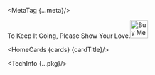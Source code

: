 
<script>
  import { removeHyphensAndCapitalize, HomeCards, SupportBanner, TechInfo, A7Solid, Accessibility, BadgeCheckOutline, BellActiveAltOutline, GlobeOutline, TruckFastSolid, InfoCircleOutline, MoonSolid, Tailwindcss, Visualstudiocode, MetaTag } from 'svelte-icon-webkit';

  const pkgName = __NAME__;
  const pkgVersion = __VERSION__;
  const repoUrl = __GITHUBURL__;
  const svelte5uilib = __SVELTE_5_UI_LIB_VERSION__;
  const svelteVersion = __SVELTE_VERSION__;
  const svelteKitVersion = __SVELTEKIT_VERSION__;
  const viteVersion = __VITE_VERSION__;
  const svelteRuneHighlight = __SVELTE_RUNE_HIGHLIGHT_VERSION__;
  const svelteIconWebkit = __SVELTE_ICON_WEBKIT_VERSION__;
  
  const pkg = {
    pkgName, pkgVersion, repoUrl, svelteVersion, svelteKitVersion, svelte5uilib, svelteIconWebkit, svelteRuneHighlight, viteVersion
  }
  const cardTitle = `${removeHyphensAndCapitalize(pkgName)}: v1/v2`
  const cards = [
    {
      title: 'Svelte 4/5/Runes',
      description: 'Verions 1 is for Svelte 4/5 and version 2 is for Svelte 5 Runes.',
      icon: BadgeCheckOutline,
      iconClass: 'text-pink-500'
    },
    {
      title: 'Brands Icons',
      description: '340+ SVG logos for popular brands from SuperTinyIcons for Svelte.',
      icon: BellActiveAltOutline,
      iconClass: 'text-green-500'
    },
    {
      title:'Faster Compiling',
      description: 'Import icons directly to optimize compilation speed and improve performance.',
      icon: TruckFastSolid,
      iconClass: 'text-yellow-500'
    },
    {
      title:'IDE Support',
      description: 'Hovering over a component name will display features, props, events, and more for an LSP-compatible editors.',
      icon: Visualstudiocode,
      iconClass: 'text-blue-500'
    },
    {
      title:'Global Icons',
      description: 'Use `IconSolid` and `IconOutline` to careat default icons.',
      icon: GlobeOutline,
      iconClass: 'text-purple-500'
    },
    {
      title:'CSS Frameworks support',
      description: 'Use TailwindCSS, Bootstrap CSS, or any other CSS frameworks.',
      icon:Tailwindcss,
      iconClass: 'text-blue-500'
    },
    {
      title:'Six Props',
      description: 'Control the size, role, fill, class, and aria-label.',
      icon:A7Solid,
      iconClass: 'text-cyan-500'
    },
    {
      title:'Dark mode',
      description: 'Use `class` props to add your dark mode color.',
      icon:MoonSolid,
      iconClass: 'text-yellow-200'
    }
  ]

  const info = [
    {
      title: 'Svelte Icon Family',
      description: 'Explore 29 Svelte SVG Icon Sets.',
      icon: InfoCircleOutline,
      href:'https://svelte-svg-icons.codewithshin.com/',
      iconClass: 'text-amber-500'
    },
    {
      title: 'License',
      description: 'Released under the MIT License.',
      icon: InfoCircleOutline,
      href:'https://github.com/shinokada/svelte-supertiny/blob/main/LICENSE',
      iconClass: 'text-lime-500'
    },
    {
      title: 'Original source',
      description: 'edent/SuperTinyIcons',
      icon: InfoCircleOutline,
      href:'https://github.com/edent/SuperTinyIcons',
      iconClass: 'text-orange-500'
    }
  ]

  const meta = {
    title: 'Svelte SVG Icons - Svelte Supertiny',
    description: '340+ SVG logos for popular brands from SuperTinyIcons for Svelte.',
    keywords:'SuperTinyIcons, Svelte 5, Svelte 4, Runes, SvelteKit, SVG icons',
    url: 'https://svelte-supertiny.codewithshin.com/',
    image: 'https://open-graph-vercel.vercel.app/api/svelte-supertiny',
    imageAlt: 'Svelte Supertiny',
    creator: '@shinokada'
  }
</script>

<MetaTag {...meta}/>

<SupportBanner>
  To Keep It Going, Please Show Your Love.<a href='https://ko-fi.com/Z8Z2CHALG' target='_blank'><img height='40' style='border:0px;height:40px;' src='https://storage.ko-fi.com/cdn/kofi3.png?v=3' alt='Buy Me a Coffee at ko-fi.com' /></a>
</SupportBanner>

<HomeCards {cards} {cardTitle}/>
<HomeCards cards={info} cardTitle='Info'/>

<TechInfo {...pkg}/>